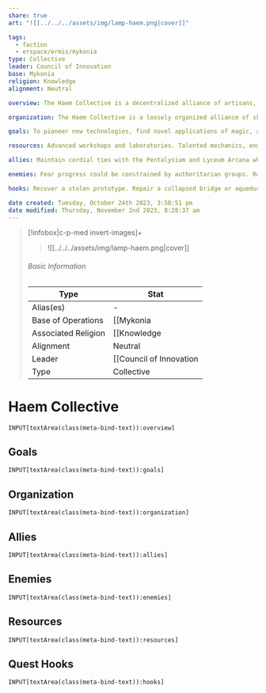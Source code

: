 ```yaml
---
share: true
art: "![[../../../assets/img/lamp-haem.png|cover]]"

tags:
  - faction
  - erspace/ermis/mykonia
type: Collective
leader: Council of Innovation  
base: Mykonia
religion: Knowledge 
alignment: Neutral

overview: The Haem Collective is a decentralized alliance of artisans, engineers, and visionaries who believe progress lies in the development of technology and the practical application of magic. Their main hub is Mykonia, with workshops spread across Haem lands. They are guided by a philosophy of innovation, communal benefit, and mutual aid.

organization: The Haem Collective is a loosely organized alliance of skilled craftspeople and thinkers. They share resources and ideas through a culture of open collaboration. Guidance comes from the Council of Innovation, made up of esteemed masters.

goals: To pioneer new technologies, find novel applications of magic, and disseminate innovations for the benefit of all. The Haem value creativity, ingenuity, and imagination.

resources: Advanced workshops and laboratories. Talented mechanics, engineers, and mages. Renowned expertise in artifice, machinery, and technomancy. Wealth from selling their innovations. 

allies: Maintain cordial ties with the Pentalysium and Lyceum Arcana who share knowledge. Also cooperate with towns needing tech solutions.

enemies: Fear progress could be constrained by authoritarian groups. Rogue members who hoard innovations only for personal gain. 

hooks: Recover a stolen prototype. Repair a collapsed bridge or aqueduct. Mediate a dispute over how to use a new invention. Investigate a renegade workshop.

date created: Tuesday, October 24th 2023, 3:58:51 pm
date modified: Thursday, November 2nd 2023, 8:28:37 am
---
```



> [!infobox|c-p-med invert-images]+
> >![[../../../assets/img/lamp-haem.png|cover]]
> ###### Basic Information
> 
> | Type |  Stat |
> ---|---|
> Alias(es) | \- |
> Base of Operations | [[Mykonia|Mykonia]] |
> Associated Religion | [[Knowledge|Knowledge]] |
> Alignment | Neutral |
> Leader | [[Council of Innovation|Council of Innovation]] |
> Type | Collective |

# Haem Collective

```meta-bind
INPUT[textArea(class(meta-bind-text)):overview]
```

## Goals

```meta-bind
INPUT[textArea(class(meta-bind-text)):goals]
```

## Organization

```meta-bind
INPUT[textArea(class(meta-bind-text)):organization]
```

## Allies

```meta-bind
INPUT[textArea(class(meta-bind-text)):allies]
```

## Enemies

```meta-bind
INPUT[textArea(class(meta-bind-text)):enemies]
```

## Resources

```meta-bind
INPUT[textArea(class(meta-bind-text)):resources]
```

## Quest Hooks

```meta-bind
INPUT[textArea(class(meta-bind-text)):hooks]
```
